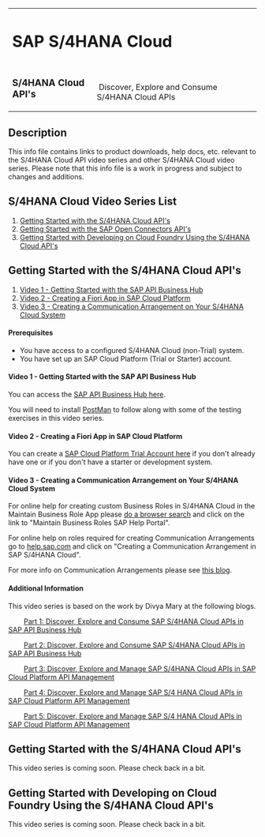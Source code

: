<table width=100% border=0>
<tr ><td colspan=2><h1>SAP S/4HANA Cloud</h1></td></tr>
<tr><td><h3>S/4HANA Cloud API's</h3></td><td width=66%></br>&nbsp;Discover, Explore and Consume S/4HANA Cloud APIs</td>
</table>

## Description

This info file contains links to product downloads, help docs, etc. relevant to the S/4HANA Cloud API video series and other S/4HANA Cloud video series. Please note that this info file is a work in progress and subject to changes and additions.

## S/4HANA Cloud Video Series List
1) [Getting Started with the S/4HANA Cloud API's](#gss4hapi)
1) [Getting Started with the SAP Open Connectors API's](#gsocapi)
1) [Getting Started with Developing on Cloud Foundry Using the S/4HANA Cloud API's](#gscfs4hapi)

## <a name="gss4hapi"></a>Getting Started with the S/4HANA Cloud API's
1) [Video 1 - Getting Started with the SAP API Business Hub](#v1apibh)
1) [Video 2 - Creating a Fiori App in SAP Cloud Platform](#v2cfa)
1) [Video 3 - Creating a Communication Arrangement on Your S/4HANA Cloud System](#v3cca)

#### Prerequisites

* You have access to a configured S/4HANA Cloud (non-Trial) system.
* You have set up an SAP Cloud Platform (Trial or Starter) account.

#### <a name="v1apibh"></a>Video 1 - Getting Started with the SAP API Business Hub

You can access the [SAP API Business Hub here](https://api.sap.com/).

You will need to install [PostMan](https://www.getpostman.com/downloads/) to follow along with some of the testing exercises in this video series.

#### <a name="v2cfa"></a>Video 2 - Creating a Fiori App in SAP Cloud Platform

You can create a [SAP Cloud Platform Trial Account here](https://account.hanatrial.ondemand.com/cockpit/#/home/trialhome) if you don't already have one or if you don't have a starter or development system.

#### <a name="v3cca"></a>Video 3 - Creating a Communication Arrangement on Your S/4HANA Cloud System

For online help for creating custom Business Roles in S/4HANA Cloud in the Maintain Business Role App please [do a browser search](https://www.google.com/search?q=help.sap.com%20s4hana%20cloud%20maintain%20business%20role) and click on the link to "Maintain Business Roles SAP Help Portal".

For online help on roles required for creating Communication Arrangements go to [help.sap.com](https://help.sap.com/viewer/search?q=Communication%20Arrangement%20S4HANA%20Cloud) and click on "Creating a Communication Arrangement in SAP S/4HANA Cloud".

For more info on Communication Arrangements please see [this blog](https://blogs.sap.com/2017/09/15/what-is-what-your-quick-reference-to-communication-management-and-identity-access-management-artifacts-in-s4hana/).

#### Additional Information

This video series is based on the work by Divya Mary at the following blogs.

&nbsp;&nbsp;&nbsp;&nbsp;&nbsp;&nbsp;&nbsp;&nbsp;[Part 1: Discover, Explore and Consume SAP S/4HANA Cloud APIs in SAP API Business Hub](https://blogs.sap.com/2017/12/05/part-1-discover-explore-and-consume-sap-s4-hana-cloud-apis-in-sap-api-business-hub/)

&nbsp;&nbsp;&nbsp;&nbsp;&nbsp;&nbsp;&nbsp;&nbsp;[Part 2: Discover, Explore and Consume SAP S/4HANA Cloud APIs in SAP API Business Hub](https://blogs.sap.com/2017/12/05/part-2-discover-explore-and-consume-s4-hana-cloud-apis-in-sap-api-business-hub/)

&nbsp;&nbsp;&nbsp;&nbsp;&nbsp;&nbsp;&nbsp;&nbsp;[Part 3: Discover, Explore and Manage SAP S/4HANA Cloud APIs in SAP Cloud Platform API Management](https://blogs.sap.com/2017/12/11/part-3-discover-explore-and-consume-s4-hana-cloud-apis-in-sap-cloud-platform-api-management/)

&nbsp;&nbsp;&nbsp;&nbsp;&nbsp;&nbsp;&nbsp;&nbsp;[Part 4: Discover, Explore and Manage SAP S/4 HANA Cloud APIs in SAP Cloud Platform API Management](https://blogs.sap.com/2017/12/11/part-4-discover-explore-and-manage-s4-hana-cloud-apis-in-sap-cloud-platform-api-management/)

&nbsp;&nbsp;&nbsp;&nbsp;&nbsp;&nbsp;&nbsp;&nbsp;[Part 5: Discover, Explore and Manage SAP S/4 HANA Cloud APIs in SAP Cloud Platform API Management](https://blogs.sap.com/2017/12/11/part-5-discover-explore-and-manage-sap-s4-hana-cloud-apis-in-sap-cloud-platform-api-management/)

## <a name="gsocapi"></a>Getting Started with the S/4HANA Cloud API's

This video series is coming soon. Please check back in a bit.

## <a name="gscfs4hapi"></a>Getting Started with Developing on Cloud Foundry Using the S/4HANA Cloud API's

This video series is coming soon. Please check back in a bit.
